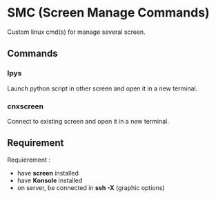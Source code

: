 # SMC (Screen Manage Commands)
Custom linux cmd(s) for manage several screen.

## Commands

### lpys
Launch python script in other screen and open it in a new terminal.

### cnxscreen
Connect to existing screen and open it in a new terminal.

## Requirement

Requierement :
- have **screen** installed
- have **Konsole** installed
- on server, be connected in **ssh -X** (graphic options)

